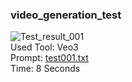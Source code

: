 ### video_generation_test

![Test_result_001](result/sorrowful_scene_test001.gif)  
Used Tool: Veo3  
Prompt: [test001.txt](prompt/test001.txt)  
Time: 8 Seconds
